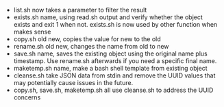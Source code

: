 * list.sh now takes a parameter to filter the result
* exists.sh name, using read.sh output and verify whether the object exists
	and exit 1 when not.
	exists.sh is now used by other function when makes sense
* copy.sh old new, copies the value for new to the old
* rename.sh old new, changes the name from old to new
* save.sh name, saves the existing object using the original name plus timestamp.
	Use rename.sh afterwards if you need a specific final name. 
* maketemp.sh name, make a bash shell template from existing object
* cleanse.sh take JSON data from stdin and remove the UUID values
	that may potentially cause issues in the future.
* copy.sh, save.sh, maketemp.sh all use cleanse.sh to address the UUID concerns
